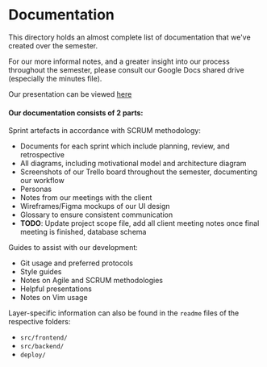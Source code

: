 # Documentation

This directory holds an almost complete list of documentation that we've created over the semester. 

For our more informal notes, and a greater insight into our process throughout the semester, please consult our Google Docs shared drive (especially the minutes file).

Our presentation can be viewed [here](https://app.jinx.systems/u/jinxteam)

#### Our documentation consists of 2 parts:

Sprint artefacts in accordance with SCRUM methodology:
* Documents for each sprint which include planning, review, and retrospective
* All diagrams, including motivational model and architecture diagram
* Screenshots of our Trello board throughout the semester, documenting our workflow
* Personas
* Notes from our meetings with the client
* Wireframes/Figma mockups of our UI design
* Glossary to ensure consistent communication
* **TODO**: Update project scope file, add all client meeting notes once final meeting is finished, database schema

Guides to assist with our development:
* Git usage and preferred protocols
* Style guides
* Notes on Agile and SCRUM methodologies
* Helpful presentations
* Notes on Vim usage

Layer-specific information can also be found in the `readme` files of the respective folders:
- `src/frontend/`
- `src/backend/`
- `deploy/`

